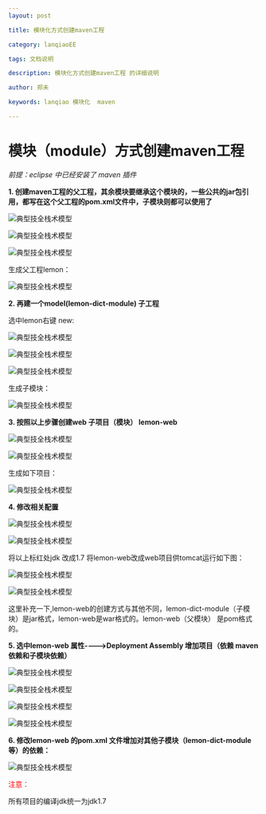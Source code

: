 ```yaml
---
layout: post

title: 模块化方式创建maven工程

category: lanqiaoEE

tags: 文档说明

description: 模块化方式创建maven工程 的详细说明

author: 郑未

keywords: lanqiao 模块化  maven  

---
```


# 模块（module）方式创建maven工程 

*前提：eclipse 中已经安装了 maven 插件*

**1. 创建maven工程的父工程，其余模块要继承这个模块的，一些公共的jar包引用，都写在这个父工程的pom.xml文件中，子模块则都可以使用了**

![典型技全栈术模型](http://lemon.lanqiao.org:8082/teaching/img/maven/maven001.png)

![典型技全栈术模型](http://lemon.lanqiao.org:8082/teaching/img/maven/maven002.png)

![典型技全栈术模型](http://lemon.lanqiao.org:8082/teaching/img/maven/maven003.png)

生成父工程lemon：

![典型技全栈术模型](http://lemon.lanqiao.org:8082/teaching/img/maven/maven004.png)

**2. 再建一个model(lemon-dict-module) 子工程**

选中lemon右键  new:

![典型技全栈术模型](http://lemon.lanqiao.org:8082/teaching/img/maven/maven005.png)

![典型技全栈术模型](http://lemon.lanqiao.org:8082/teaching/img/maven/maven006.png)

![典型技全栈术模型](http://lemon.lanqiao.org:8082/teaching/img/maven/maven007.png)

生成子模块：

![典型技全栈术模型](http://lemon.lanqiao.org:8082/teaching/img/maven/maven008.png)

**3. 按照以上步骤创建web 子项目（模块）   lemon-web**

![典型技全栈术模型](http://lemon.lanqiao.org:8082/teaching/img/maven/maven009.png)

![典型技全栈术模型](http://lemon.lanqiao.org:8082/teaching/img/maven/maven010.png)

生成如下项目：

![典型技全栈术模型](http://lemon.lanqiao.org:8082/teaching/img/maven/maven011.png)

**4. 修改相关配置**

![典型技全栈术模型](http://lemon.lanqiao.org:8082/teaching/img/maven/maven012.png)

![典型技全栈术模型](http://lemon.lanqiao.org:8082/teaching/img/maven/maven013.png)

将以上标红处jdk 改成1.7   将lemon-web改成web项目供tomcat运行如下图：

![典型技全栈术模型](http://lemon.lanqiao.org:8082/teaching/img/maven/maven014.png)

![典型技全栈术模型](http://lemon.lanqiao.org:8082/teaching/img/maven/maven015.png)

这里补充一下,lemon-web的创建方式与其他不同，lemon-dict-module（子模块）是jar格式，lemon-web是war格式的。lemon-web（父模块） 是pom格式的。

**5. 选中lemon-web 属性---->Deployment Assembly    增加项目（依赖 maven依赖和子模块依赖）**

![典型技全栈术模型](http://lemon.lanqiao.org:8082/teaching/img/maven/maven016.png)

![典型技全栈术模型](http://lemon.lanqiao.org:8082/teaching/img/maven/maven017.png)

![典型技全栈术模型](http://lemon.lanqiao.org:8082/teaching/img/maven/maven018.png)

![典型技全栈术模型](http://lemon.lanqiao.org:8082/teaching/img/maven/maven019.png)

**6. 修改lemon-web 的pom.xml 文件增加对其他子模块（lemon-dict-module等）的依赖：**

![典型技全栈术模型](http://lemon.lanqiao.org:8082/teaching/img/maven/maven020.png)

<font color='red'>注意：</font>

所有项目的编译jdk统一为jdk1.7








